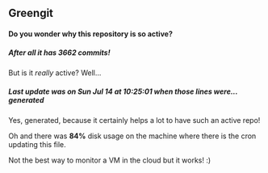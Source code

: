 ## Greengit

#### Do you wonder why this repository is so active?

##### After all it has 3662 commits!

But is it *really* active? Well...

##### Last update was on Sun Jul 14 at 10:25:01 when those lines were... generated

Yes, generated, because it certainly helps a lot to have such an active repo!

Oh and there was **84%** disk usage on the machine
where there is the cron updating this file.

Not the best way to monitor a VM in the cloud but it works! :)
